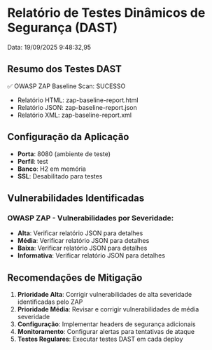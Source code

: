 # Relatório de Testes Dinâmicos de Segurança (DAST) 
Data: 19/09/2025  9:48:32,95 
 
## Resumo dos Testes DAST 
 
✅ OWASP ZAP Baseline Scan: SUCESSO 
- Relatório HTML: zap-baseline-report.html 
- Relatório JSON: zap-baseline-report.json 
- Relatório XML: zap-baseline-report.xml 
 
## Configuração da Aplicação 
 
- **Porta**: 8080 (ambiente de teste) 
- **Perfil**: test 
- **Banco**: H2 em memória 
- **SSL**: Desabilitado para testes 
 
## Vulnerabilidades Identificadas 
 
### OWASP ZAP - Vulnerabilidades por Severidade: 
- **Alta**: Verificar relatório JSON para detalhes 
- **Média**: Verificar relatório JSON para detalhes 
- **Baixa**: Verificar relatório JSON para detalhes 
- **Informativa**: Verificar relatório JSON para detalhes 
 
## Recomendações de Mitigação 
 
1. **Prioridade Alta**: Corrigir vulnerabilidades de alta severidade identificadas pelo ZAP 
2. **Prioridade Média**: Revisar e corrigir vulnerabilidades de média severidade 
3. **Configuração**: Implementar headers de segurança adicionais 
4. **Monitoramento**: Configurar alertas para tentativas de ataque 
5. **Testes Regulares**: Executar testes DAST em cada deploy 
